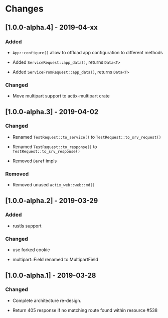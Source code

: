 # Changes

## [1.0.0-alpha.4] - 2019-04-xx

### Added

* `App::configure()` allow to offload app configuration to different methods

* Added `ServiceRequest::app_data()`, returns `Data<T>`

* Added `ServiceFromRequest::app_data()`, returns `Data<T>`


### Changed

* Move multipart support to actix-multipart crate


## [1.0.0-alpha.3] - 2019-04-02

### Changed

* Renamed `TestRequest::to_service()` to `TestRequest::to_srv_request()`

* Renamed `TestRequest::to_response()` to `TestRequest::to_srv_response()`

* Removed `Deref` impls

### Removed

* Removed unused `actix_web::web::md()`


## [1.0.0-alpha.2] - 2019-03-29

### Added

* rustls support

### Changed

* use forked cookie

* multipart::Field renamed to MultipartField

## [1.0.0-alpha.1] - 2019-03-28

### Changed

* Complete architecture re-design.

* Return 405 response if no matching route found within resource #538
